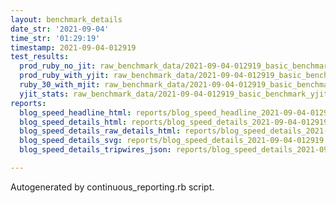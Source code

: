```yaml
---
layout: benchmark_details
date_str: '2021-09-04'
time_str: '01:29:19'
timestamp: 2021-09-04-012919
test_results:
  prod_ruby_no_jit: raw_benchmark_data/2021-09-04-012919_basic_benchmark_prod_ruby_no_jit.json
  prod_ruby_with_yjit: raw_benchmark_data/2021-09-04-012919_basic_benchmark_prod_ruby_with_yjit.json
  ruby_30_with_mjit: raw_benchmark_data/2021-09-04-012919_basic_benchmark_ruby_30_with_mjit.json
  yjit_stats: raw_benchmark_data/2021-09-04-012919_basic_benchmark_yjit_stats.json
reports:
  blog_speed_headline_html: reports/blog_speed_headline_2021-09-04-012919.html
  blog_speed_details_html: reports/blog_speed_details_2021-09-04-012919.html
  blog_speed_details_raw_details_html: reports/blog_speed_details_2021-09-04-012919.raw_details.html
  blog_speed_details_svg: reports/blog_speed_details_2021-09-04-012919.svg
  blog_speed_details_tripwires_json: reports/blog_speed_details_2021-09-04-012919.tripwires.json

---
```

Autogenerated by continuous_reporting.rb script.
